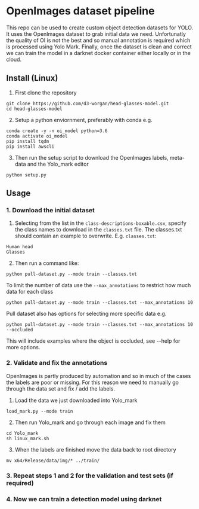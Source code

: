 # OpenImages dataset pipeline
This repo can be used to create custom object detection datasets for YOLO. It uses the OpenImages dataset to grab initial data we need. Unfortunatly the quality of OI is not the best and so manual annotation is required which is processed using Yolo Mark. Finally, once the dataset is clean and correct we can train the model in a darknet docker container either locally or in the cloud.


## Install (Linux)
1. First clone the repository
```
git clone https://github.com/d3-worgan/head-glasses-model.git
cd head-glasses-model
```

2. Setup a python enviornment, preferably with conda e.g.
```
conda create -y -n oi_model python=3.6
conda activate oi_model
pip install tqdm
pip install awscli
```

3. Then run the setup script to download the OpenImages labels, meta-data and the Yolo_mark editor
```
python setup.py
```

## Usage
### 1. Download the initial dataset
1. Selecting from the list in the ```class-descriptions-boxable.csv```, specify the class names to download in 
the ```classes.txt``` file. The classes.txt should contain an example to overwrite. E.g. ```classes.txt```:
```
Human head
Glasses
```

2. Then run a command like:
```
python pull-dataset.py --mode train --classes.txt
```

To limit the number of data use the ```--max_annotations``` to restrict how much data for each class
```
python pull-dataset.py --mode train --classes.txt --max_annotations 10
```

Pull dataset also has options for selecting more specific data e.g. 
```
python pull-dataset.py --mode train --classes.txt --max_annotations 10 --occluded
```
This will include examples where the object is occluded, see --help for more options.


### 2. Validate and fix the annotations
OpenImages is partly produced by automation and so in much of the cases the labels are poor or missing. 
For this reason we need to manually go through the data set and fix / add the labels.

1. Load the data we just downloaded into Yolo_mark
```
load_mark.py --mode train
```

2. Then run Yolo_mark and go through each  image and fix them
```
cd Yolo_mark
sh linux_mark.sh
```

3. When the labels are finished move the data back to root directory
```
mv x64/Release/data/img/* ../train/
```

### 3. Repeat steps 1 and 2 for the validation and test sets (if required)

### 4. Now we can train a detection model using darknet
